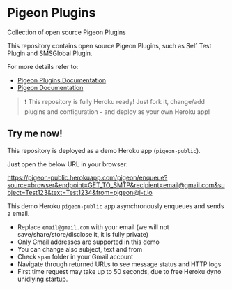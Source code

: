 # Pigeon Plugins
Collection of open source Pigeon Plugins

This repository contains open source Pigeon Plugins, such as Self Test Plugin and SMSGlobal Plugin.

For more details refer to:
- [Pigeon Plugins Documentation](https://github.com/INFINITE-TECHNOLOGY/PIGEON/wiki/Plugins)
- [Pigeon Documentation](https://github.com/INFINITE-TECHNOLOGY/PIGEON/wiki/)

> ❗ This repository is fully Heroku ready! Just fork it, change/add plugins and configuration - and deploy as your own Heroku app!

## Try me now!

This repository is deployed as a demo Heroku app (`pigeon-public`).

Just open the below URL in your browser:

https://pigeon-public.herokuapp.com/pigeon/enqueue?source=browser&endpoint=GET_TO_SMTP&recipient=email@gmail.com&subject=Test123&text=Test1234&from=pigeon@i-t.io

This demo Heroku `pigeon-public` app asynchronously enqueues and sends a email.

* Replace `email@gmail.com` with your email (we will not save/share/store/disclose it, it is fully private)<br/>
* Only Gmail addresses are supported in this demo<br/>
* You can change also subject, text and from <br/>
* Check `spam` folder in your Gmail account<br/>
* Navigate through returned URLs to see message status and HTTP logs<br/>
* First time request may take up to 50 seconds, due to free Heroku dyno unidlying startup.
